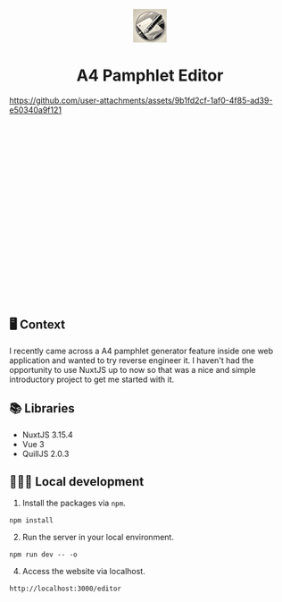 <p align="center">
  <a href="https://quill-on-nuxtjs.vercel.app/editor">
    <img src="docs/logo.webp" width="60" />
  </a>
</p>
<h1 align="center">
  A4 Pamphlet Editor
</h1>

https://github.com/user-attachments/assets/9b1fd2cf-1af0-4f85-ad39-e50340a9f121

<iframe width="560" height="315" src="" title="YouTube video player" frameborder="0" allow="accelerometer; autoplay; clipboard-write; encrypted-media; gyroscope; picture-in-picture; web-share" referrerpolicy="strict-origin-when-cross-origin" allowfullscreen></iframe>


## 🖥 Context

I recently came across a A4 pamphlet generator feature inside one web application and wanted to try reverse engineer it. 
I haven't had the opportunity to use NuxtJS up to now so that was a nice and simple introductory project to get me started with it.

## 📚 Libraries
- NuxtJS 3.15.4
- Vue 3
- QuillJS 2.0.3

## 👨🏻‍💻 Local development

1. Install the packages via `npm`.

```
npm install
```

2. Run the server in your local environment.

```
npm run dev -- -o
```

4.  Access the website via localhost.

```
http://localhost:3000/editor
```



